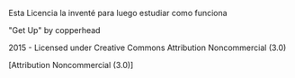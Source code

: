 
Esta Licencia la inventé para luego estudiar como funciona


"Get Up"
by copperhead

2015 - Licensed under
Creative Commons
Attribution Noncommercial (3.0)

[Attribution Noncommercial (3.0)] 
